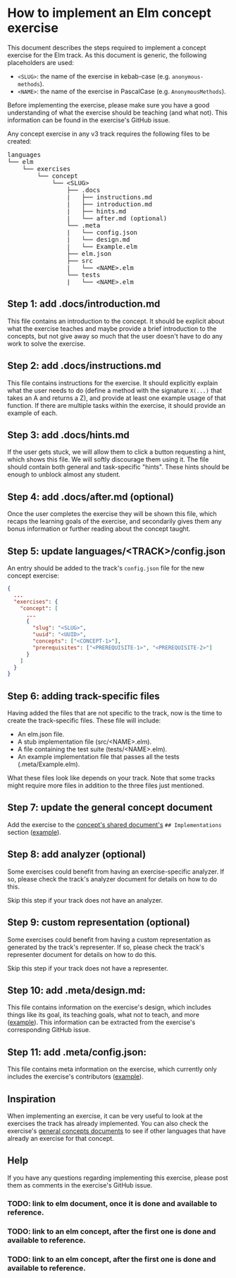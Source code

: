 # How to implement an Elm concept exercise

This document describes the steps required to implement a concept exercise for the Elm track. As this document is generic, the following placeholders are used:

- `<SLUG>`: the name of the exercise in kebab-case (e.g. `anonymous-methods`).
- `<NAME>`: the name of the exercise in PascalCase (e.g. `AnonymousMethods`).

Before implementing the exercise, please make sure you have a good understanding of what the exercise should be teaching (and what not). This information can be found in the exercise's GitHub issue.

Any concept exercise in any v3 track requires the following files to be created:

<pre>
languages
└── elm
    └── exercises
        └── concept
            └── &lt;SLUG&gt;
                ├── .docs
                |   ├── instructions.md
                |   ├── introduction.md
                |   ├── hints.md
                |   └── after.md (optional)
                └── .meta
                |   └── config.json
                |   └── design.md
                |   └── Example.elm
                ├── elm.json
                ├── src
                |   └── &lt;NAME&gt;.elm
                └── tests
                |   └── &lt;NAME&gt;.elm
</pre>

## Step 1: add .docs/introduction.md

This file contains an introduction to the concept. It should be explicit about what the exercise teaches and maybe provide a brief introduction to the concepts, but not give away so much that the user doesn't have to do any work to solve the exercise.

## Step 2: add .docs/instructions.md

This file contains instructions for the exercise. It should explicitly explain what the user needs to do (define a method with the signature `X(...)` that takes an A and returns a Z), and provide at least one example usage of that function. If there are multiple tasks within the exercise, it should provide an example of each.

## Step 3: add .docs/hints.md

If the user gets stuck, we will allow them to click a button requesting a hint, which shows this file. We will softly discourage them using it. The file should contain both general and task-specific "hints". These hints should be enough to unblock almost any student.

## Step 4: add .docs/after.md (optional)

Once the user completes the exercise they will be shown this file, which recaps the learning goals of the exercise, and secondarily gives them any bonus information or further reading about the concept taught.

## Step 5: update languages/&lt;TRACK&gt;/config.json

An entry should be added to the track's `config.json` file for the new concept exercise:

```json
{
  ...
  "exercises": {
    "concept": [
      ...
      {
        "slug": "<SLUG>",
        "uuid": "<UUID>",
        "concepts": ["<CONCEPT-1>"],
        "prerequisites": ["<PREREQUISITE-1>", "<PREREQUISITE-2>"]
      }
    ]
  }
}
```

## Step 6: adding track-specific files

Having added the files that are not specific to the track, now is the time to create the track-specific files. These file will include:

- An elm.json file.
- A stub implementation file (src/&lt;NAME&gt;.elm).
- A file containing the test suite (tests/&lt;NAME&gt;.elm).
- An example implementation file that passes all the tests (.meta/Example.elm).

What these files look like depends on your track. Note that some tracks might require more files in addition to the three files just mentioned.

## Step 7: update the general concept document

Add the exercise to the [concept's shared document's][reference] `## Implementations` section ([example](https://github.com/exercism/v3/blob/master/reference/types/string.md#implementations)).

## Step 8: add analyzer (optional)

Some exercises could benefit from having an exercise-specific analyzer. If so, please check the track's analyzer document for details on how to do this.

Skip this step if your track does not have an analyzer.

## Step 9: custom representation (optional)

Some exercises could benefit from having a custom representation as generated by the track's representer. If so, please check the track's representer document for details on how to do this.

Skip this step if your track does not have a representer.

## Step 10: add .meta/design.md:

This file contains information on the exercise's design, which includes things like its goal, its teaching goals, what not to teach, and more ([example][meta-design]). This information can be extracted from the exercise's corresponding GitHub issue.

## Step 11: add .meta/config.json:

This file contains meta information on the exercise, which currently only includes the exercise's contributors ([example][meta-config-json]).

## Inspiration

When implementing an exercise, it can be very useful to look at the exercises the track has already implemented. You can also check the exercise's [general concepts documents][reference] to see if other languages that have already an exercise for that concept.

## Help

If you have any questions regarding implementing this exercise, please post them as comments in the exercise's GitHub issue.

### TODO: link to elm document, once it is done and available to reference.
[reference]: ../../csharp/reference/README.md
### TODO: link to an elm concept, after the first one is done and available to reference.
[meta-design]: ../../csharp/exercises/concept/enums-advanced/.meta/design.md
### TODO: link to an elm concept, after the first one is done and available to reference.
[meta-config-json]: ../../csharp/exercises/concept/enums-advanced/.meta/config.json
